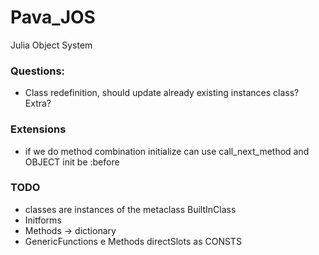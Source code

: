 # Pava_JOS
Julia Object System

### Questions:

- Class redefinition, should update already existing instances class? Extra?

### Extensions
- if we do method combination initialize can use call_next_method and OBJECT init be :before

### TODO
- classes are instances of the metaclass BuiltInClass
- Initforms
- Methods -> dictionary
- GenericFunctions e Methods directSlots as CONSTS